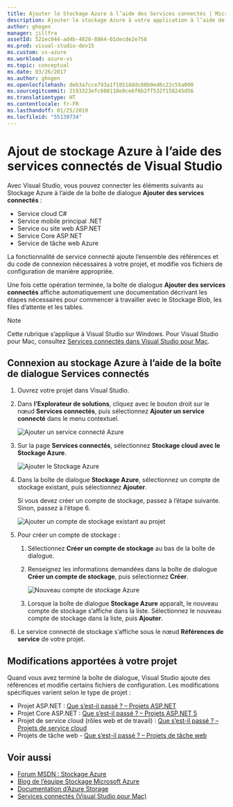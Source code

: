 ```yaml
---
title: Ajouter le Stockage Azure à l’aide des Services connectés | Microsoft Docs
description: Ajouter le stockage Azure à votre application à l’aide de la boîte de dialogue Ajouter des services connectés de Visual Studio
author: ghogen
manager: jillfra
assetId: 521ec044-ad4b-4828-8864-01decde2e758
ms.prod: visual-studio-dev15
ms.custom: vs-azure
ms.workload: azure-vs
ms.topic: conceptual
ms.date: 03/26/2017
ms.author: ghogen
ms.openlocfilehash: deb3a7cce793a1f10518ddc88b9ed6c22c55a090
ms.sourcegitcommit: 2193323efc608118e0ce6f6b2ff532f158245d56
ms.translationtype: HT
ms.contentlocale: fr-FR
ms.lasthandoff: 01/25/2019
ms.locfileid: "55139734"
---
```

# <a name="adding-azure-storage-by-using-visual-studio-connected-services"></a>Ajout de stockage Azure à l’aide des services connectés de Visual Studio

Avec Visual Studio, vous pouvez connecter les éléments suivants au Stockage Azure à l’aide de la boîte de dialogue **Ajouter des services connectés** :

- Service cloud C#
- Service mobile principal .NET
- Service ou site web ASP.NET
- Service Core ASP.NET
- Service de tâche web Azure

La fonctionnalité de service connecté ajoute l’ensemble des références et du code de connexion nécessaires à votre projet, et modifie vos fichiers de configuration de manière appropriée.

Une fois cette opération terminée, la boîte de dialogue **Ajouter des services connectés** affiche automatiquement une documentation décrivant les étapes nécessaires pour commencer à travailler avec le Stockage Blob, les files d’attente et les tables.

> [!NOTE]
> Cette rubrique s’applique à Visual Studio sur Windows. Pour Visual Studio pour Mac, consultez [Services connectés dans Visual Studio pour Mac](/visualstudio/mac/connected-services).

## <a name="connect-to-azure-storage-using-the-connected-services-dialog"></a>Connexion au stockage Azure à l’aide de la boîte de dialogue Services connectés

1. Ouvrez votre projet dans Visual Studio.

1. Dans **l’Explorateur de solutions**, cliquez avec le bouton droit sur le nœud **Services connectés**, puis sélectionnez **Ajouter un service connecté** dans le menu contextuel.

    ![Ajouter un service connecté Azure](./media/vs-azure-tools-connected-services-storage/IC796702.png)

1. Sur la page **Services connectés**, sélectionnez **Stockage cloud avec le Stockage Azure**.

    ![Ajouter le Stockage Azure](./media/vs-azure-tools-connected-services-storage/add-azure-storage.png)

1. Dans la boîte de dialogue **Stockage Azure**, sélectionnez un compte de stockage existant, puis sélectionnez **Ajouter**.

    Si vous devez créer un compte de stockage, passez à l’étape suivante. Sinon, passez à l’étape 6.

    ![Ajouter un compte de stockage existant au projet](./media/vs-azure-tools-connected-services-storage/select-azure-storage-account.png)

1. Pour créer un compte de stockage :

   1. Sélectionnez **Créer un compte de stockage** au bas de la boîte de dialogue.

   1. Renseignez les informations demandées dans la boîte de dialogue **Créer un compte de stockage**, puis sélectionnez **Créer**.

       ![Nouveau compte de stockage Azure](./media/vs-azure-tools-connected-services-storage/create-storage-account.png)

   1. Lorsque la boîte de dialogue **Stockage Azure** apparaît, le nouveau compte de stockage s’affiche dans la liste. Sélectionnez le nouveau compte de stockage dans la liste, puis **Ajouter**.

1. Le service connecté de stockage s’affiche sous le nœud **Références de service** de votre projet.

## <a name="how-your-project-is-modified"></a>Modifications apportées à votre projet

Quand vous avez terminé la boîte de dialogue, Visual Studio ajoute des références et modifie certains fichiers de configuration. Les modifications spécifiques varient selon le type de projet :

- Projet ASP.NET : [Que s’est-il passé ? – Projets ASP.NET](http://go.microsoft.com/fwlink/p/?LinkId=513126)
- Projet Core ASP.NET : [Que s’est-il passé ? – Projets ASP.NET 5](http://go.microsoft.com/fwlink/p/?LinkId=513124)
- Projet de service cloud (rôles web et de travail) : [Que s’est-il passé ? – Projets de service cloud](http://go.microsoft.com/fwlink/p/?LinkId=516965)
- Projets de tâche web - [Que s’est-il passé ? – Projets de tâche web](/azure/visual-studio/vs-storage-webjobs-what-happened)

## <a name="see-also"></a>Voir aussi

- [Forum MSDN : Stockage Azure](https://social.msdn.microsoft.com/forums/azure/home?forum=windowsazuredata)
- [Blog de l’équipe Stockage Microsoft Azure](http://blogs.msdn.com/b/windowsazurestorage/)
- [Documentation d’Azure Storage](https://docs.microsoft.com/azure/storage/)
- [Services connectés (Visual Studio pour Mac)](/visualstudio/mac/connected-services)
